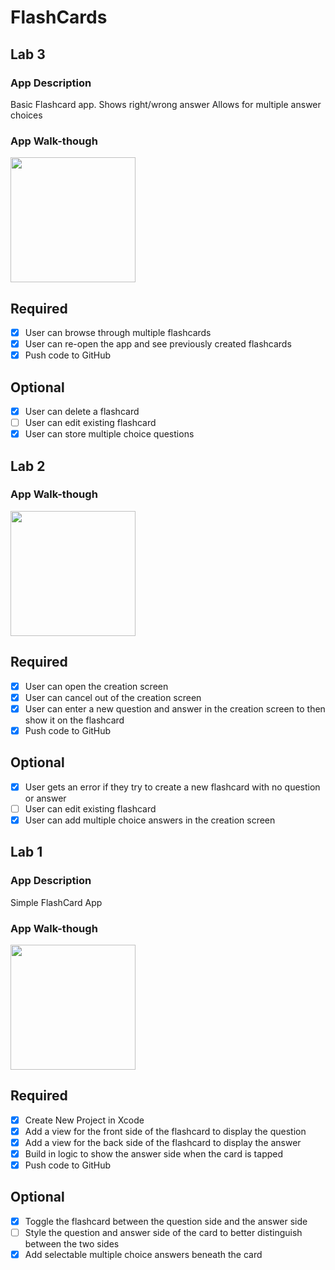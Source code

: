 # FlashCards
## Lab 3

### App Description
Basic Flashcard app.
Shows right/wrong answer
Allows for multiple answer choices

### App Walk-though

<img src="Yhttps://i.imgur.com/8X9r2H2.gif" width=200><br>


## Required
- [x] User can browse through multiple flashcards
- [x] User can re-open the app and see previously created flashcards
- [x] Push code to GitHub
## Optional
- [x] User can delete a flashcard
- [ ] User can edit existing flashcard
- [x] User can store multiple choice questions

## Lab 2
### App Walk-though

<img src="https://i.imgur.com/xeZ60fU.gif" width=200><br>


## Required
- [x] User can open the creation screen
- [x] User can cancel out of the creation screen
- [x] User can enter a new question and answer in the creation screen to then show it on the flashcard
- [x] Push code to GitHub
## Optional
- [x] User gets an error if they try to create a new flashcard with no question or answer
- [ ] User can edit existing flashcard
- [x] User can add multiple choice answers in the creation screen

## Lab 1

### App Description
Simple FlashCard App
### App Walk-though


<img src="https://i.imgur.com/0yQesRJ.gif" width=200><br>


## Required
- [x] Create New Project in Xcode
- [x] Add a view for the front side of the flashcard to display the question
- [x] Add a view for the back side of the flashcard to display the answer
- [x] Build in logic to show the answer side when the card is tapped
- [x] Push code to GitHub
## Optional
- [x] Toggle the flashcard between the question side and the answer side
- [ ] Style the question and answer side of the card to better distinguish between the two sides
- [x] Add selectable multiple choice answers beneath the card
